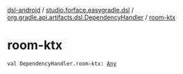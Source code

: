 [dsl-android](../../index.md) / [studio.forface.easygradle.dsl](../index.md) / [org.gradle.api.artifacts.dsl.DependencyHandler](index.md) / [room-ktx](./room-ktx.md)

# room-ktx

`val DependencyHandler.room-ktx: `[`Any`](https://kotlinlang.org/api/latest/jvm/stdlib/kotlin/-any/index.html)